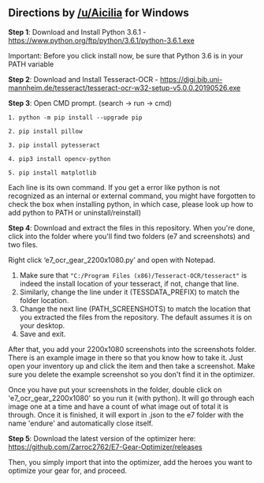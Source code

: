 ## Directions by [/u/Aicilia](https://www.reddit.com/r/EpicSeven/comments/bv2hkx/ocr_gear_exporter_installation_guide_courtesy_of/) for Windows

**Step 1**: Download and Install Python 3.6.1 - https://www.python.org/ftp/python/3.6.1/python-3.6.1.exe

Important: Before you click install now, be sure that Python 3.6 is in your PATH variable

**Step 2**: Download and Install Tesseract-OCR - https://digi.bib.uni-mannheim.de/tesseract/tesseract-ocr-w32-setup-v5.0.0.20190526.exe

**Step 3**: Open CMD prompt. (search -> run -> cmd)

``1. python -m pip install --upgrade pip``

``2. pip install pillow``

``3. pip install pytesseract``

``4. pip3 install opencv-python``

``5. pip install matplotlib``

Each line is its own command. If you get a error like python is not recognized as an internal or external command, you might have forgotten to check the box when installing python, in which case, please look up how to add python to PATH or uninstall/reinstall)

**Step 4**: Download and extract the files in this repository. When you're done, click into the folder where you'll find two folders (e7 and screenshots) and two files.

Right click ‘e7_ocr_gear_2200x1080.py’ and open with Notepad.
1. Make sure that ``"C:/Program Files (x86)/Tesseract-OCR/tesseract"`` is indeed the install location of your tesseract, if not, change that line.
2. Similarly, change the line under it (TESSDATA_PREFIX) to match the folder location.
3. Change the next line (PATH_SCREENSHOTS) to match the location that you extracted the files from the repository. The default assumes it is on your desktop.
4. Save and exit.

After that, you add your 2200x1080 screenshots into the screenshots folder. There is an example image in there so that you know how to take it. Just open your inventory up and click the item and then take a screenshot. Make sure you delete the example screenshot so you don't find it in the optimizer.

Once you have put your screenshots in the folder, double click on 'e7_ocr_gear_2200x1080' so you run it (with python). It will go through each image one at a time and have a count of what image out of total it is through. Once it is finished, it will export in .json to the e7 folder with the name 'endure' and automatically close itself.

**Step 5**: Download the latest version of the optimizer here: https://github.com/Zarroc2762/E7-Gear-Optimizer/releases

Then, you simply import that into the optimizer, add the heroes you want to optimize your gear for, and proceed.
